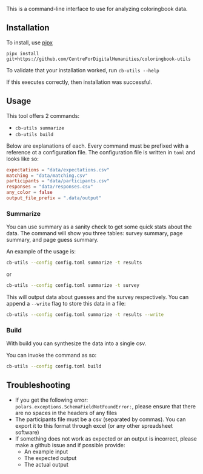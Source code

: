 This is a command-line interface to use for analyzing coloringbook data.

## Installation

To install, use [pipx](https://pypa.github.io/pipx/installation/)

`pipx install git+https://github.com/CentreForDigitalHumanities/coloringbook-utils`

To validate that your installation worked, run `cb-utils --help`

If this executes correctly, then installation was successful.


## Usage

This tool offers 2 commands:

- `cb-utils summarize`
- `cb-utils build`

Below are explanations of each.
Every command must be prefixed with a reference ot a configuration file.
The configuration file is written in `toml` and looks like so:

```toml
expectations = "data/expectations.csv"
matching = "data/matching.csv"
participants = "data/participants.csv"
responses = "data/responses.csv"
any_color = false
output_file_prefix = ".data/output"
```

### Summarize

You can use summary as a sanity check to get some quick stats about the data.
The command will show you three tables: survey summary, page summary, and page guess summary.

An example of the usage is:

```bash
cb-utils --config config.toml summarize -t results
```

or 

```bash
cb-utils --config config.toml summarize -t survey
```


This will output data about guesses and the survey respectively.
You can append a `--write` flag to store this data in a file:

```bash
cb-utils --config config.toml summarize -t results --write
```

### Build

With build you can synthesize the data into a single csv.

You can invoke the command as so:

```bash
cb-utils --config config.toml build
```

## Troubleshooting

- If you get the following error: `polars.exceptions.SchemaFieldNotFoundError:`, please ensure that there are no spaces in the headers of any files
- The participants file must be a csv (separated by commas). You can export it to this format through excel (or any other spreadsheet software)
- If something does not work as expected or an output is incorrect, please make a github issue and if possible provide:
  - An example input
  - The expected output
  - The actual output